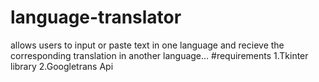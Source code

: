 # language-translator
allows users to input or paste text in one language and recieve the corresponding translation in another language...
#requirements
1.Tkinter library
2.Googletrans Api
